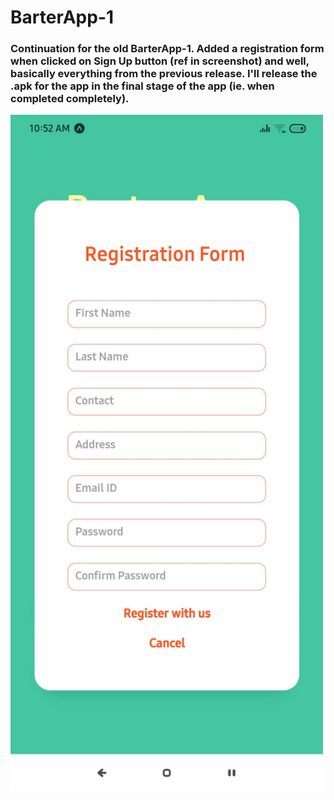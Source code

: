 # BarterApp-1

### Continuation for the old BarterApp-1. Added a registration form when clicked on Sign Up button (ref in screenshot) and well, basically everything from the previous release. I'll release the .apk for the app in the final stage of the app (ie. when completed completely).

<img src="https://github.com/SetuCoder/BarterApp-2/blob/main/screeno%20barterapp2.jpg" width="500" height="1083" />
